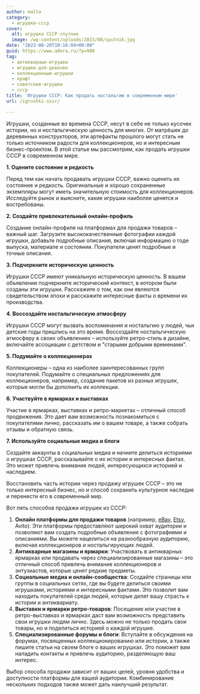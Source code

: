 ```yaml
---
author: malta
category:
  - игрушки-ссср
cover:
  alt: игрушка СССР спутник
  image: /wp-content/uploads/2023/08/sputnik.jpg
date: "2023-08-20T10:16:04+00:00"
guid: https://www.adora.ru/?p=980
tag:
  - антикварные-игрушки
  - игрушки-для-девочек
  - коллекционные-игрушки
  - крафт
  - советские-игрушки
  - ссср
title: 'Игрушки СССР: Как продать ностальгию в современном мире'
url: /igrushki-sssr/

---
```

Игрушки, созданные во времена СССР, несут в себе не только кусочек истории, но и ностальгическую ценность для многих. От матрёшек до деревянных конструкторов, эти артефакты прошлого могут стать не только источником радости для коллекционеров, но и интересным бизнес-проектом. В этой статье мы рассмотрим, как продать игрушки СССР в современном мире.

**1\. Оцените состояние и редкость**

Перед тем как начать продавать игрушки СССР, важно оценить их состояние и редкость. Оригинальные и хорошо сохраненные экземпляры могут иметь значительную стоимость для коллекционеров. Исследуйте рынок и выясните, какие игрушки наиболее ценятся и востребованы.

**2\. Создайте привлекательный онлайн-профиль**

Создание онлайн-профиля на платформах для продажи товаров – важный шаг. Загрузите высококачественные фотографии каждой игрушки, добавьте подробные описания, включая информацию о годе выпуска, материале и состоянии. Покупатели ценят подробные и точные описания.

**3\. Подчеркните историческую ценность**

Игрушки СССР имеют уникальную историческую ценность. В вашем объявлении подчеркните исторический контекст, в котором были созданы эти игрушки. Расскажите о том, как они являются свидетельством эпохи и расскажите интересные факты о времени их производства.

**4\. Воссоздайте ностальгическую атмосферу**

Игрушки СССР могут вызвать воспоминания и ностальгию у людей, чьи детские годы пришлись на это время. Воссоздайте ностальгическую атмосферу в своих объявлениях – используйте ретро-стиль в дизайне, включайте ассоциации с детством и "старыми добрыми временами".

**5\. Подумайте о коллекционерах**

Коллекционеры – одна из наиболее заинтересованных групп покупателей. Подумайте о специальных предложениях для коллекционеров, например, создание пакетов из разных игрушек, которые могли бы дополнить их коллекции.

**6\. Участвуйте в ярмарках и выставках**

Участие в ярмарках, выставках и ретро-маркетах – отличный способ продвижения. Это дает вам возможность познакомиться с покупателями лично, рассказать им о вашем товаре, а также собрать отзывы и обратную связь.

**7\. Используйте социальные медиа и блоги**

Создайте аккаунты в социальных медиа и начните делиться историями о игрушках СССР, рассказывайте о их истории и интересных фактах. Это может привлечь внимание людей, интересующихся историей и наследием.

Восстановить часть истории через продажу игрушек СССР – это не только интересный бизнес, но и способ сохранить культурное наследие и перенести его в современный мир.

Вот пять способов продажи игрушек из СССР:

1. **Онлайн платформы для продажи товаров** (например, [eBay](https://www.ebay.com/), [Etsy](http://etsy.com), Avito): Эти платформы предоставляют широкий охват аудитории и позволяют вам создать подробные объявления с фотографиями и описаниями. Вы можете нацелиться на разнообразную аудиторию, включая коллекционеров и ностальгирующих людей.
1. **Антикварные магазины и ярмарки**: Участвовать в антикварных ярмарках или продавать через специализированные магазины – это отличный способ привлечь внимание коллекционеров и энтузиастов, которые ценят редкие предметы.
1. **Социальные медиа и онлайн-сообщества**: Создайте страницы или группы в социальных сетях, где вы будете делиться своими игрушками, историями и интересными фактами. Это позволит вам находить покупателей среди людей, которые делят вашу страсть к истории и антиквариату.
1. **Выставки и ярмарки ретро-товаров**: Посещение или участие в ретро-выставках и ярмарках даст вам возможность представить свои игрушки людям лично. Здесь можно не только продать свои товары, но и поделиться историей о каждой игрушке.
1. **Специализированные форумы и блоги**: Вступайте в обсуждения на форумах, посвященных коллекционированию или истории, а также пишите статьи на своем блоге о ваших игрушках. Это поможет вам наладить контакты и привлечь аудиторию, разделяющую ваш интерес.

Выбор способа продажи зависит от ваших целей, уровня удобства и доступности платформы для вашей аудитории. Комбинирование нескольких подходов также может дать наилучший результат.
